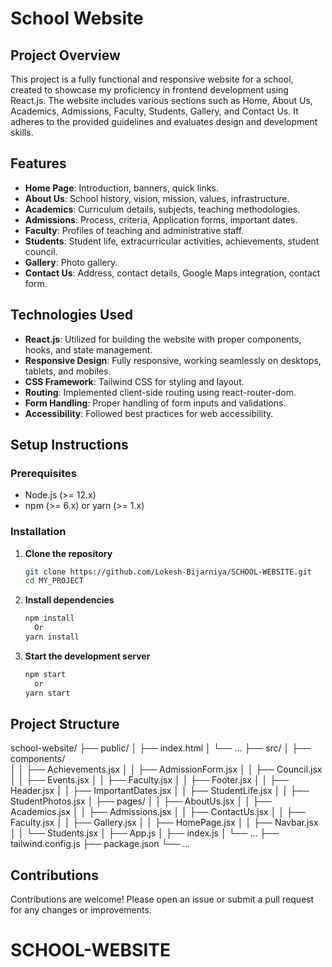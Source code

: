 # School Website

## Project Overview
This project is a fully functional and responsive website for a school, created to showcase my proficiency in frontend development using React.js. The website includes various sections such as Home, About Us, Academics, Admissions, Faculty, Students, Gallery, and Contact Us. It adheres to the provided guidelines and evaluates design and development skills.

## Features
- **Home Page**: Introduction, banners, quick links.
- **About Us**: School history, vision, mission, values, infrastructure.
- **Academics**: Curriculum details, subjects, teaching methodologies.
- **Admissions**: Process, criteria, Application forms, important dates.
- **Faculty**: Profiles of teaching and administrative staff.
- **Students**: Student life, extracurricular activities, achievements, student council.
- **Gallery**: Photo gallery.
- **Contact Us**: Address, contact details, Google Maps integration, contact form.

## Technologies Used
- **React.js**: Utilized for building the website with proper components, hooks, and state management.
- **Responsive Design**: Fully responsive, working seamlessly on desktops, tablets, and mobiles.
- **CSS Framework**: Tailwind CSS for styling and layout.
- **Routing**: Implemented client-side routing using react-router-dom.
- **Form Handling**: Proper handling of form inputs and validations.
- **Accessibility**: Followed best practices for web accessibility.

## Setup Instructions

### Prerequisites
- Node.js (>= 12.x)
- npm (>= 6.x) or yarn (>= 1.x)

### Installation

1. **Clone the repository**
   ```bash
   git clone https://github.com/Lokesh-Bijarniya/SCHOOL-WEBSITE.git
   cd MY_PROJECT

2. **Install dependencies**
   ```bash
   npm install
     Or
   yarn install

3. **Start the development server**
   ```bash
   npm start
     or
   yarn start


## Project Structure
school-website/
├── public/
│   ├── index.html
│   └── ...
├── src/
│   ├── components/  
│   │   ├── Achievements.jsx
│   │   ├── AdmissionForm.jsx
│   │   ├── Council.jsx
│   │   ├── Events.jsx
│   │   ├── Faculty.jsx
│   │   ├── Footer.jsx
│   │   ├── Header.jsx
│   │   ├── ImportantDates.jsx
│   │   ├── StudentLife.jsx
│   │   ├── StudentPhotos.jsx
│   ├── pages/
│   │   ├── AboutUs.jsx
│   │   ├── Academics.jsx
│   │   ├── Admissions.jsx
│   │   ├── ContactUs.jsx
│   │   ├── Faculty.jsx
│   │   ├── Gallery.jsx
│   │   ├── HomePage.jsx
│   │   ├── Navbar.jsx
│   │   └── Students.jsx
│   ├── App.js
│   ├── index.js
│   └── ...
├── tailwind.config.js
├── package.json
└── ...

## Contributions
 Contributions are welcome! Please open an issue or submit a pull request for any changes or improvements.
# SCHOOL-WEBSITE
